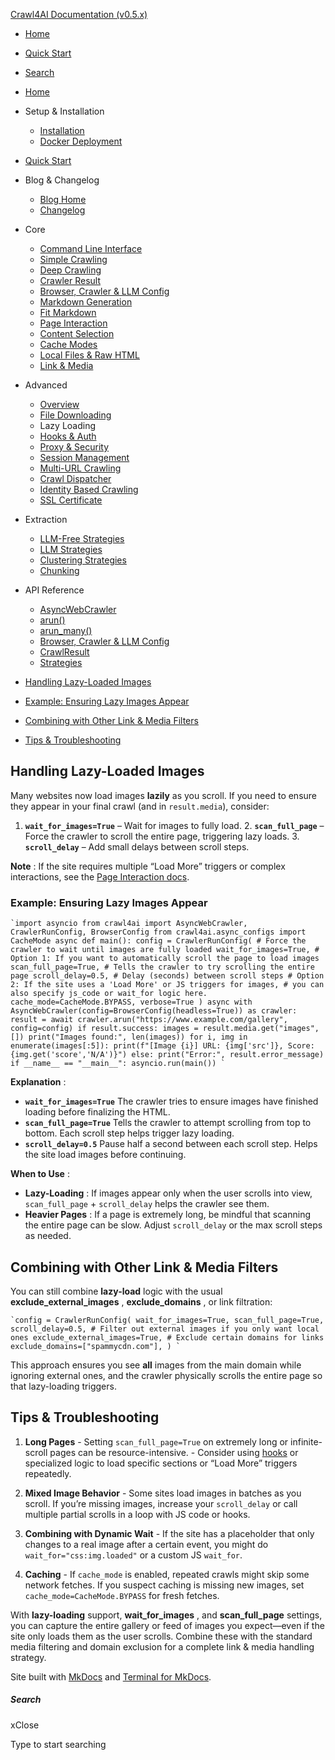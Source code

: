 [Crawl4AI Documentation (v0.5.x)](https://docs.crawl4ai.com/)

  * [ Home ](../..)
  * [ Quick Start ](../../core/quickstart/)
  * [ Search ](#)



  * [Home](../..)
  * Setup & Installation
    * [Installation](../../core/installation/)
    * [Docker Deployment](../../core/docker-deployment/)
  * [Quick Start](../../core/quickstart/)
  * Blog & Changelog
    * [Blog Home](../../blog/)
    * [Changelog](https://github.com/unclecode/crawl4ai/blob/main/CHANGELOG.md)
  * Core
    * [Command Line Interface](../../core/cli/)
    * [Simple Crawling](../../core/simple-crawling/)
    * [Deep Crawling](../../core/deep-crawling/)
    * [Crawler Result](../../core/crawler-result/)
    * [Browser, Crawler & LLM Config](../../core/browser-crawler-config/)
    * [Markdown Generation](../../core/markdown-generation/)
    * [Fit Markdown](../../core/fit-markdown/)
    * [Page Interaction](../../core/page-interaction/)
    * [Content Selection](../../core/content-selection/)
    * [Cache Modes](../../core/cache-modes/)
    * [Local Files & Raw HTML](../../core/local-files/)
    * [Link & Media](../../core/link-media/)
  * Advanced
    * [Overview](../advanced-features/)
    * [File Downloading](../file-downloading/)
    * Lazy Loading
    * [Hooks & Auth](../hooks-auth/)
    * [Proxy & Security](../proxy-security/)
    * [Session Management](../session-management/)
    * [Multi-URL Crawling](../multi-url-crawling/)
    * [Crawl Dispatcher](../crawl-dispatcher/)
    * [Identity Based Crawling](../identity-based-crawling/)
    * [SSL Certificate](../ssl-certificate/)
  * Extraction
    * [LLM-Free Strategies](../../extraction/no-llm-strategies/)
    * [LLM Strategies](../../extraction/llm-strategies/)
    * [Clustering Strategies](../../extraction/clustring-strategies/)
    * [Chunking](../../extraction/chunking/)
  * API Reference
    * [AsyncWebCrawler](../../api/async-webcrawler/)
    * [arun()](../../api/arun/)
    * [arun_many()](../../api/arun_many/)
    * [Browser, Crawler & LLM Config](../../api/parameters/)
    * [CrawlResult](../../api/crawl-result/)
    * [Strategies](../../api/strategies/)



  * [Handling Lazy-Loaded Images](#handling-lazy-loaded-images)
  * [Example: Ensuring Lazy Images Appear](#example-ensuring-lazy-images-appear)
  * [Combining with Other Link & Media Filters](#combining-with-other-link-media-filters)
  * [Tips & Troubleshooting](#tips-troubleshooting)



## Handling Lazy-Loaded Images

Many websites now load images **lazily** as you scroll. If you need to ensure they appear in your final crawl (and in `result.media`), consider:

1. **`wait_for_images=True`** – Wait for images to fully load. 2. **`scan_full_page`** – Force the crawler to scroll the entire page, triggering lazy loads. 3. **`scroll_delay`** – Add small delays between scroll steps. 

**Note** : If the site requires multiple “Load More” triggers or complex interactions, see the [Page Interaction docs](../../core/page-interaction/).

### Example: Ensuring Lazy Images Appear

```
`import asyncio from crawl4ai import AsyncWebCrawler, CrawlerRunConfig, BrowserConfig from crawl4ai.async_configs import CacheMode async def main(): config = CrawlerRunConfig( # Force the crawler to wait until images are fully loaded wait_for_images=True, # Option 1: If you want to automatically scroll the page to load images scan_full_page=True, # Tells the crawler to try scrolling the entire page scroll_delay=0.5, # Delay (seconds) between scroll steps # Option 2: If the site uses a 'Load More' or JS triggers for images, # you can also specify js_code or wait_for logic here. cache_mode=CacheMode.BYPASS, verbose=True ) async with AsyncWebCrawler(config=BrowserConfig(headless=True)) as crawler: result = await crawler.arun("https://www.example.com/gallery", config=config) if result.success: images = result.media.get("images", []) print("Images found:", len(images)) for i, img in enumerate(images[:5]): print(f"[Image {i}] URL: {img['src']}, Score: {img.get('score','N/A')}") else: print("Error:", result.error_message) if __name__ == "__main__": asyncio.run(main()) `
```

**Explanation** :

  * **`wait_for_images=True`** The crawler tries to ensure images have finished loading before finalizing the HTML. 
  * **`scan_full_page=True`** Tells the crawler to attempt scrolling from top to bottom. Each scroll step helps trigger lazy loading. 
  * **`scroll_delay=0.5`** Pause half a second between each scroll step. Helps the site load images before continuing.



**When to Use** :

  * **Lazy-Loading** : If images appear only when the user scrolls into view, `scan_full_page` + `scroll_delay` helps the crawler see them. 
  * **Heavier Pages** : If a page is extremely long, be mindful that scanning the entire page can be slow. Adjust `scroll_delay` or the max scroll steps as needed.



## Combining with Other Link & Media Filters

You can still combine **lazy-load** logic with the usual **exclude_external_images** , **exclude_domains** , or link filtration:

```
`config = CrawlerRunConfig( wait_for_images=True, scan_full_page=True, scroll_delay=0.5, # Filter out external images if you only want local ones exclude_external_images=True, # Exclude certain domains for links exclude_domains=["spammycdn.com"], ) `
```

This approach ensures you see **all** images from the main domain while ignoring external ones, and the crawler physically scrolls the entire page so that lazy-loading triggers.

## Tips & Troubleshooting

1. **Long Pages** - Setting `scan_full_page=True` on extremely long or infinite-scroll pages can be resource-intensive. - Consider using [hooks](../../core/page-interaction/) or specialized logic to load specific sections or “Load More” triggers repeatedly.

2. **Mixed Image Behavior** - Some sites load images in batches as you scroll. If you’re missing images, increase your `scroll_delay` or call multiple partial scrolls in a loop with JS code or hooks.

3. **Combining with Dynamic Wait** - If the site has a placeholder that only changes to a real image after a certain event, you might do `wait_for="css:img.loaded"` or a custom JS `wait_for`.

4. **Caching** - If `cache_mode` is enabled, repeated crawls might skip some network fetches. If you suspect caching is missing new images, set `cache_mode=CacheMode.BYPASS` for fresh fetches.

With **lazy-loading** support, **wait_for_images** , and **scan_full_page** settings, you can capture the entire gallery or feed of images you expect—even if the site only loads them as the user scrolls. Combine these with the standard media filtering and domain exclusion for a complete link & media handling strategy.

Site built with [MkDocs](http://www.mkdocs.org) and [Terminal for MkDocs](https://github.com/ntno/mkdocs-terminal). 

##### Search

xClose

Type to start searching

